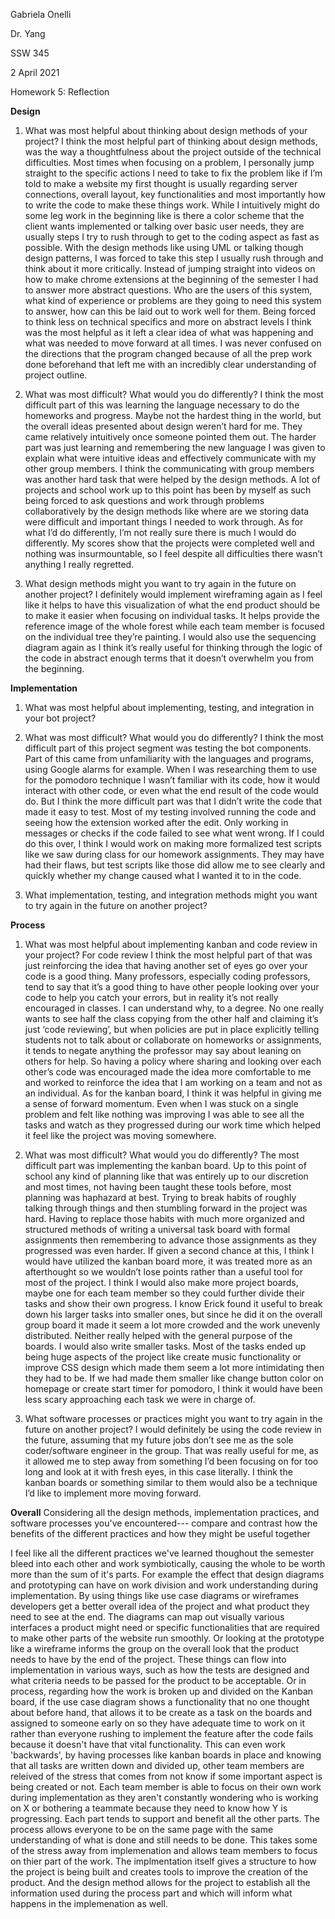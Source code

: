 Gabriela Onelli

Dr. Yang

SSW 345

2 April 2021

Homework 5: Reflection

**Design**
1. What was most helpful about thinking about design methods of your project?
I think the most helpful part of thinking about design methods, was the way a thoughtfulness about the project outside of the technical difficulties. 
Most times when focusing on a problem, I personally jump straight to the specific actions I need to take to fix the problem like if I’m told to make a website my first 
thought is usually regarding server connections, overall layout, key functionalities and most importantly how to write the code to make these things work. 
While I intuitively might do some leg work in the beginning like is there a color scheme that the client wants implemented or talking over basic user needs, 
they are usually steps I try to rush through to get to the coding aspect as fast as possible. With the design methods like using UML or talking though design patterns, 
I was forced to take this step I usually rush through and think about it more critically. Instead of jumping straight into videos on how to make chrome extensions at 
the beginning of the semester I had to answer more abstract questions. Who are the users of this system, what kind of experience or problems are they going to need this system 
to answer, how can this be laid out to work well for them. Being forced to think less on technical specifics and more on abstract levels I think was the most helpful as it
left a clear idea of what was happening and what was needed to move forward at all times. I was never confused on the directions that the program changed because of all 
the prep work done beforehand that left me with an incredibly clear understanding of project outline.

2. What was most difficult? What would you do differently?
I think the most difficult part of this was learning the language necessary to do the homeworks and progress. Maybe not the hardest thing in the world, but the overall ideas 
presented about design weren’t hard for me. They came relatively intuitively once someone pointed them out. The harder part was just learning and remembering the new language 
I was given to explain what were intuitive ideas and effectively communicate with my other group members. I think the communicating with group members was another hard task that
were helped by the design methods. A lot of projects and school work up to this point has been by myself as such being forced to ask questions and work through problems 
collaboratively by the design methods like where are we storing data were difficult and important things I needed to work through. As for what I’d do differently, 
I’m not really sure there is much I would do differently. My scores show that the projects were completed well and nothing was insurmountable, 
so I feel despite all difficulties there wasn’t anything I really regretted.

3. What design methods might you want to try again in the future on another project?
I definitely would implement wireframing again as I feel like it helps to have this visualization of what the end product should be to make it easier when focusing on 
individual tasks. It helps provide the reference image of the whole forest while each team member is focused on the individual tree they’re painting. 
I would also use the sequencing diagram again as I think it’s really useful for thinking through the logic of the code in abstract enough terms that it doesn’t overwhelm you 
from the beginning. 

**Implementation**
1. What was most helpful about implementing, testing, and integration in your bot project?
 
 
2. What was most difficult? What would you do differently?
I think the most difficult part of this project segment was testing the bot components. Part of this came from unfamiliarity with the languages and programs, 
using Google alarms for example. When I was researching them to use for the pomodoro technique I wasn’t familiar with its code, how it would interact with other code, 
or even what the end result of the code would do. But I think the more difficult part was that I didn’t write the code that made it easy to test. 
Most of my testing involved running the code and seeing how the extension worked after the edit. Only working in messages or checks if the code failed to see what went wrong.
If I could do this over, I think I would work on making more formalized test scripts like we saw during class for our homework assignments. They may have had their flaws, 
but test scripts like those did allow me to see clearly and quickly whether my change caused what I wanted it to in the code.

3. What implementation, testing, and integration methods might you want to try again in the future on another project?



**Process**
1. What was most helpful about implementing kanban and code review in your project?
For code review I think the most helpful part of that was just reinforcing the idea that having another set of eyes go over your code is a good thing.
Many professors, especially coding professors, tend to say that it’s a good thing to have other people looking over your code to help you catch your errors, 
but in reality it’s not really encouraged in classes. I can understand why, to a degree. No one really wants to see half the class copying from the other half and 
claiming it’s just ‘code reviewing’, but when policies are put in place explicitly telling students not to talk about or collaborate on homeworks or assignments, 
it tends to negate anything the professor may say about leaning on others for help. So having a policy where sharing and looking over each other’s code was encouraged
made the idea more comfortable to me and worked to reinforce the idea that I am working on a team and not as an individual. As for the kanban board,
I think it was helpful in giving me a sense of forward momentum. Even when I was stuck on a single problem and felt like nothing was improving I was able to see all the tasks 
and watch as they progressed during our work time which helped it feel like the project was moving somewhere. 

2. What was most difficult? What would you do differently?
The most difficult part was implementing the kanban board. Up to this point of school any kind of planning like that was entirely up to our discretion and most times,
not having been taught these tools before, most planning was haphazard at best. Trying to break habits of roughly talking through things and then stumbling forward in the 
project was hard. Having to replace those habits with much more organized and structured methods of writing a universal task board with formal assignments then remembering
to advance those assignments as they progressed was even harder. If given a second chance at this, I think I would have utilized the kanban board more, it was treated more 
as an afterthought so we wouldn’t lose points rather than a useful tool for most of the project. I think I would also make more project boards, 
maybe one for each team member so they could further divide their tasks and show their own progress. I know Erick found it useful to break down his larger tasks into 
smaller ones, but since he did it on the overall group board it made it seem a lot more crowded and the work unevenly distributed. Neither really helped with the general 
purpose of the boards. I would also write smaller tasks. Most of the tasks ended up being huge aspects of the project like create music functionality or 
improve CSS design which made them seem a lot more intimidating then they had to be. If we had made them smaller like change button color on homepage or 
create start timer for pomodoro, I think it would have been less scary approaching each task we were in charge of.

3. What software processes or practices might you want to try again in the future on another project?
I would definitely be using the code review in the future, assuming that my future jobs don’t see me as the sole coder/software engineer in the group.
That was really useful for me, as it allowed me to step away from something I’d been focusing on for too long and look at it with fresh eyes, in this case literally. 
I think the kanban boards or something similar to them would also be a technique I’d like to implement more moving forward.


**Overall**
Considering all the design methods, implementation practices, and software processes you've encountered---
compare and contrast how the benefits of the different practices and how they might be useful together

I feel like all the different practices we've learned thoughout the semester bleed into each other and work symbiotically, causing the whole to be worth more than the sum of 
it's parts. For example the effect that design diagrams and prototyping can have on work division and work understanding during implementation. By using things like use 
case diagrams or wireframes developers get a better overall idea of the project and what product they need to see at the end. The diagrams can map out visually various 
interfaces a product might need or specific functionalities that are required to make other parts of the website run smoothly. Or looking at the prototype like a wireframe 
informs the group on the overall look that the product needs to have by the end of the project. These things can flow into implementation in various ways, such as how the tests
are designed and what criteria needs to be passed for the product to be acceptable. Or in process, regarding how the work is broken up and divided on the Kanban board, if the 
use case diagram shows a functionality that no one thought about before hand, that allows it to be create as a task on the boards and assigned 
to someone early on so they have adequate time to work on it rather than everyone rushing to implement the feature after the code fails because it doesn't have that 
vital functionality. This can even work 'backwards', by having processes like kanban boards in place and knowing that all tasks are written down and divided up, other team
members are releived of the stress that comes from not know if some important aspect is being created or not. Each team member is able to focus on their own work during 
implementation as they aren't constantly wondering who is working on X or bothering a teammate because they need to know how Y is progressing. 
Each part tends to support and benefit all the other parts. The process allows everyone to be on the same page with the same understanding of what is done and still needs to
be done. This takes some of the stress away from implemenation and allows team members to focus on thier part of the work. The implmentation itself gives a structure to how 
the project is being built and creates tools to improve the creation of the product. And the design method allows for the project to establish all the information used during
the process part and which will inform what happens in the implemenation as well. 

